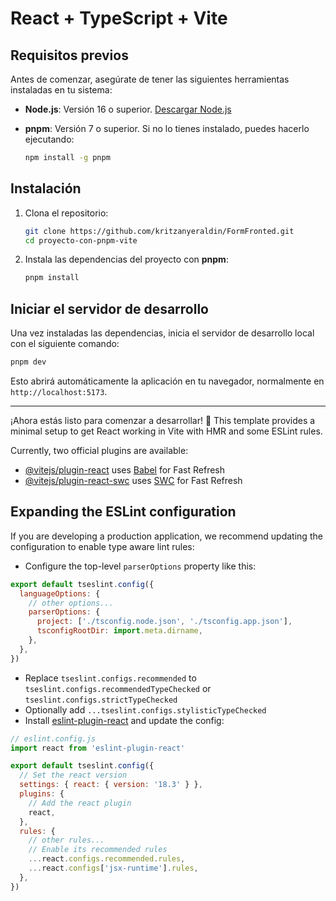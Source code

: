 # React + TypeScript + Vite

## Requisitos previos

Antes de comenzar, asegúrate de tener las siguientes herramientas instaladas en tu sistema:

- **Node.js**: Versión 16 o superior. [Descargar Node.js](https://nodejs.org/)
- **pnpm**: Versión 7 o superior. Si no lo tienes instalado, puedes hacerlo ejecutando:

  ```bash
  npm install -g pnpm
  ```

## Instalación

1. Clona el repositorio:

   ```bash
   git clone https://github.com/kritzanyeraldin/FormFronted.git
   cd proyecto-con-pnpm-vite
   ```

2. Instala las dependencias del proyecto con **pnpm**:

   ```bash
   pnpm install
   ```

## Iniciar el servidor de desarrollo

Una vez instaladas las dependencias, inicia el servidor de desarrollo local con el siguiente comando:

```bash
pnpm dev
```

Esto abrirá automáticamente la aplicación en tu navegador, normalmente en `http://localhost:5173`.

---

¡Ahora estás listo para comenzar a desarrollar! 🚀
This template provides a minimal setup to get React working in Vite with HMR and some ESLint rules.

Currently, two official plugins are available:

- [@vitejs/plugin-react](https://github.com/vitejs/vite-plugin-react/blob/main/packages/plugin-react/README.md) uses [Babel](https://babeljs.io/) for Fast Refresh
- [@vitejs/plugin-react-swc](https://github.com/vitejs/vite-plugin-react-swc) uses [SWC](https://swc.rs/) for Fast Refresh

## Expanding the ESLint configuration

If you are developing a production application, we recommend updating the configuration to enable type aware lint rules:

- Configure the top-level `parserOptions` property like this:

```js
export default tseslint.config({
  languageOptions: {
    // other options...
    parserOptions: {
      project: ['./tsconfig.node.json', './tsconfig.app.json'],
      tsconfigRootDir: import.meta.dirname,
    },
  },
})
```

- Replace `tseslint.configs.recommended` to `tseslint.configs.recommendedTypeChecked` or `tseslint.configs.strictTypeChecked`
- Optionally add `...tseslint.configs.stylisticTypeChecked`
- Install [eslint-plugin-react](https://github.com/jsx-eslint/eslint-plugin-react) and update the config:

```js
// eslint.config.js
import react from 'eslint-plugin-react'

export default tseslint.config({
  // Set the react version
  settings: { react: { version: '18.3' } },
  plugins: {
    // Add the react plugin
    react,
  },
  rules: {
    // other rules...
    // Enable its recommended rules
    ...react.configs.recommended.rules,
    ...react.configs['jsx-runtime'].rules,
  },
})
```
